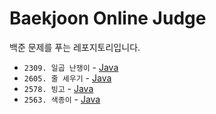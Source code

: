 # Baekjoon Online Judge

백준 문제를 푸는 레포지토리입니다. 

- `2309. 일곱 난쟁이` - [Java](./src/BOJ2309/Main.java)
- `2605. 줄 세우기` - [Java](./src/BOJ2605/Main.java)
- `2578. 빙고` - [Java](./src/BOJ2578/Main.java)
- `2563. 색종이` - [Java](./src/BOJ2563/Main.java)